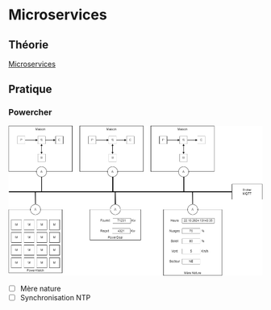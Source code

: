 # Microservices

## Théorie
[Microservices](../supports/microservice.md)

## Pratique

### Powercher

![Architecture.png](assets/Architecture.png)

- [ ] Mère nature
- [ ] Synchronisation NTP